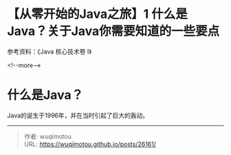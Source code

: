 # 【从零开始的Java之旅】1 什么是Java？关于Java你需要知道的一些要点


 参考资料：《Java 核心技术卷 I》

&lt;!--more--&gt;

# 什么是Java？

Java的诞生于1996年，并在当时引起了巨大的轰动。


---

> 作者: wuqimotou  
> URL: https://wuqimotou.github.io/posts/26161/  

